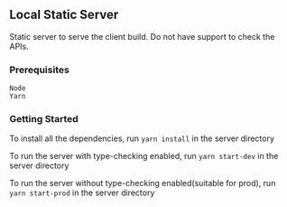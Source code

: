 ## Local Static Server

Static server to serve the client build. Do not have support to check the APIs.

### Prerequisites

```
Node
Yarn
```

### Getting Started

To install all the dependencies, run `yarn install` in the server directory

To run the server with type-checking enabled, run `yarn start-dev` in the server directory

To run the server without type-checking enabled(suitable for prod), run `yarn start-prod` in the server directory

